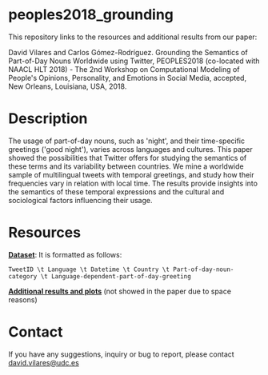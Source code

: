 # peoples2018_grounding


This repository links to the resources and additional results from our paper:

David Vilares and Carlos Gómez-Rodríguez. Grounding the Semantics of Part-of-Day Nouns Worldwide using Twitter,
PEOPLES2018 (co-located with NAACL HLT 2018) - The 2nd Workshop on Computational Modeling of People's Opinions, Personality, and Emotions in Social Media, accepted, New Orleans, Louisiana, USA, 2018.

# Description

The usage of part-of-day nouns, such as 'night', and their time-specific greetings ('good night'), varies across languages and cultures. This paper showed the possibilities that Twitter offers for studying the semantics of these terms and its variability between countries. We mine a worldwide sample of multilingual tweets with temporal greetings, and study how their frequencies vary in relation with local time. The results provide insights into the semantics of these temporal expressions and the cultural and sociological factors influencing their usage.


# Resources

**[Dataset](https://drive.google.com/file/d/1p8Y1bJb_NXcM6RJuQN0dUUCMZhnIyItn/view?usp=sharing)**: It is formatted as follows:

	TweetID \t Language \t Datetime \t Country \t Part-of-day-noun-category \t Language-dependent-part-of-day-greeting
   
**[Additional results and plots](https://drive.google.com/file/d/1p8Y1bJb_NXcM6RJuQN0dUUCMZhnIyItn/view?usp=sharing)** (not showed in the paper due to space reasons) 


# Contact

If you have any suggestions, inquiry or bug to report, please contact david.vilares@udc.es
